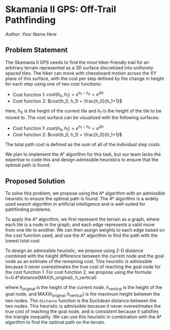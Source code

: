 # Skamania II GPS: Off-Trail Pathfinding
*Author: Your Name Here*

## Problem Statement

The Skamania II GPS needs to find the most hiker-friendly trail for an arbitrary terrain represented as a 3D surface discretized into uniformly spaced tiles. The hiker can move with chessboard motion across the XY plane of this surface, with the cost per step defined by the change in height for each step using one of two cost functions:

- Cost function 1: $cost(h_0, h_1) = e^{h_1-h_0} = e^{\Delta h}$
- Cost function 2: $cost(h_0, h_1) = \frac{h_0}{h_1+1}$

Here, $h_0$ is the height of the current tile and $h_1$ is the height of the tile to be moved to. The cost surface can be visualized with the following surfaces:

- Cost function 1: $cost(h_0, h_1) = e^{h_1-h_0} = e^{\Delta h}$
- Cost function 2: $cost(h_0, h_1) = \frac{h_0}{h_1+1}$

The total path cost is defined as the sum of all of the individual step costs.

We plan to implement the A* algorithm for this task, but our team lacks the expertise to code this and design admissible heuristics to ensure that the optimal path is found.

## Proposed Solution

To solve this problem, we propose using the A* algorithm with an admissible heuristic to ensure the optimal path is found. The A* algorithm is a widely used search algorithm in artificial intelligence and is well-suited for pathfinding problems.

To apply the A* algorithm, we first represent the terrain as a graph, where each tile is a node in the graph, and each edge represents a valid move from one tile to another. We can then assign weights to each edge based on the cost function used, and use the A* algorithm to find the path with the lowest total cost.

To design an admissible heuristic, we propose using 2-D distance combined with the height difference between the current node and the goal node as an estimate of the remaining cost. This heuristic is admissible because it never overestimates the true cost of reaching the goal node for the cost function 1. For cost function 2, we propose using the formula: h=0.4*distance(MAX(h_original), h_vertical)

where $h_{\text{original}}$ is the height of the current node, $h_{\text{vertical}}$ is the height of the goal node, and $\text{MAX}(h_{\text{original}}, h_{\text{vertical}})$ is the maximum height between the two nodes. The `distance` function is the Euclidean distance between the two nodes. This heuristic is admissible because it never overestimates the true cost of reaching the goal node, and is consistent because it satisfies the triangle inequality. We can use this heuristic in combination with the A* algorithm to find the optimal path on the terrain.


